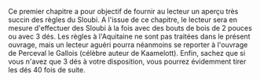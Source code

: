 Ce premier chapitre a pour objectif de fournir au lecteur un aperçu très succin des règles du Sloubi. A l'issue de ce chapitre, le lecteur sera en mesure d'effectuer des Sloubi à la fois avec des bouts de bois de 2 pouces ou avec 3 dés. Les règles à l'Aquitaine ne sont pas traitées dans le présent ouvrage, mais un lecteur aguéri pourra néanmoins se reporter à l'ouvrage de Perceval le Gallois (célèbre auteur de Kaamelott). Enfin, sachez que si vous n'avez que 3 dés à votre disposition, vous pourrez évidemment tirer les dés 40 fois de suite.